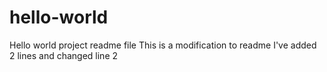 # hello-world
Hello world project readme file
This is a modification to readme
I've added 2 lines and changed line 2
